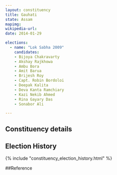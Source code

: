 ```yaml
---
layout: constituency
title: Gauhati
state: Assam
mapimg: 
wikipedia-url: 
date: 2014-01-29

elections: 
  - name: "Lok Sabha 2009"
    candidates: 
    - Bijoya Chakravarty 
    - Akshay Rajkhowa 
    - Ambu Bora 
    - Amit Barua 
    - Brijesh Roy 
    - Capt. Robin Bordoloi 
    - Deepak Kalita 
    - Deva Kanta Ramchiary 
    - Kazi Nekib Ahmed 
    - Rina Gayary Das 
    - Sonabor Ali 

---
```

## Constituency details


## Election History
{% include "constituency_election_history.html" %}

##Reference

